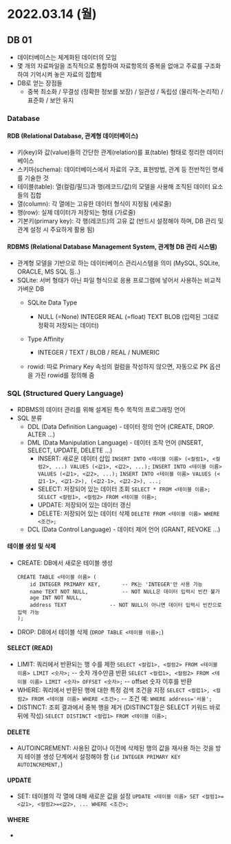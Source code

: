 # 2022.03.14 (월)

## DB 01

- 데이터베이스는 체계화된 데이터의 모임
- 몇 개의 자료파일을 조직적으로 통합하여 자료항목의 중복을 없애고 주료를 구조화하여 기억시켜 놓은 자료의 집합체
- DB로 얻는 장점들
  - 중복 최소화 / 무결성 (정확한 정보를 보장) / 일관성 / 독립성 (물리적-논리적) / 표준화 / 보안 유지



### Database

#### RDB (Relational Database, 관계형 데이터베이스)

- 키(key)와 값(value)들의 간단한 관계(relation)를 표(table) 형태로 정리한 데이터베이스
- 스키마(schema): 데이터베이스에서 자료의 구조, 표현방법, 관계 등 전반적인 명세를 기술한 것
- 테이블(table): 열(컬럼/필드)과 행(레코드/값)의 모델을 사용해 조직된 데이터 요소들의 집합
- 열(column): 각 열에는 고유한 데이터 형식이 지정됨 (세로줄)
- 행(row): 실제 데이터가 저장되는 형태 (가로줄)
- 기본키(primary key): 각 행(레코드)의 고유 값 (반드시 설정해야 하며, DB 관리 및 관계 설정 시 주요하게 활용 됨)

#### RDBMS (Relational Database Management System, 관계형 DB 관리 시스템)

- 관계형 모델을 기반으로 하는 데이터베이스 관리시스템을 의미 (MySQL, SQLite, ORACLE, MS SQL 등..)
- SQLite: 서버 형태가 아닌 파일 형식으로 응용 프로그램에 넣어서 사용하는 비교적 가벼운 DB
  - SQLite Data Type
    - NULL (=None)
      INTEGER
      REAL (=float)
      TEXT
      BLOB (입력된 그대로 정확히 저장되는 데이터)

  - Type Affinity
    - INTEGER / TEXT / BLOB / REAL / NUMERIC

  - rowid: 따로 Primary Key 속성의 컬럼을 작성하지 않으면, 자동으로 PK 옵션을 가진 rowid를 정의해 줌




### SQL (Structured Query Language)

- RDBMS의 데이터 관리를 위해 설계된 특수 목적의 프로그래밍 언어
- SQL 분류
  - DDL (Data Definition Language) - 데이터 정의 언어 (CREATE, DROP. ALTER ...)
  - DML (Data Manipulation Language) - 데이터 조작 언어 (INSERT, SELECT, UPDATE, DELETE ...)
    - INSERT: 새로운 데이터 삽입
      `INSERT INTO <테이블 이름> (<컬럼1>, <컬럼2>, ...) VALUES (<값1>, <값2>, ...);`
      `INSERT INTO <테이블 이름> VALUES (<값1>, <값2>, ...);`
      `INSERT INTO <테이블 이름> VALUES (<값1-1>, <값1-2>), (<값2-1>, <값2-2>), ...;`
    - SELECT: 저장되어 있는 데이터 조회
      `SELECT * FROM <테이블 이름>;`
      `SELECT <컬럼1>, <컬럼2> FROM <테이블 이름>;`
    - UPDATE: 저장되어 있는 데이터 갱신
    - DELETE: 저장되어 있는 데이터 삭제
      `DELETE FROM <테이블 이름> WHERE <조건>;`
  - DCL (Data Control Language) - 데이터 제어 언어 (GRANT, REVOKE ...)

#### 테이블 생성 및 삭제

- CREATE: DB에서 새로운 테이블 생성

  ```sqlite
  CREATE TABLE <테이블 이름> (
      id INTEGER PRIMARY KEY,		-- PK는 'INTEGER'만 사용 가능
      name TEXT NOT NULL,			-- NOT NULL은 데이터 입력시 빈칸 불가
      age INT NOT NULL,
      address TEXT				-- NOT NULL이 아니면 데이터 입력시 빈칸으로 입력 가능
  );
  ```

- DROP: DB에서 테이블 삭제 (`DROP TABLE <테이블 이름>;`)

#### SELECT (READ)

- LIMIT: 쿼리에서 반환되는 행 수를 제한
  `SELECT <컬럽1>, <컬럼2> FROM <테이블 이름> LIMIT <숫자>;`  -- 숫자 개수만큼 반환
  `SELECT <컬럽1>, <컬럼2> FROM <테이블 이름> LIMIT <숫자> OFFSET <숫자>;`  -- offset 숫자 이후를 반환
- WHERE: 쿼리에서 반환된 행에 대한 특정 검색 조건을 지정
  `SELECT <컬럽1>, <컬럼2> FROM <테이블 이름> WHERE <조건>;`  -- 조건 예: `WHERE address='서울';`
- DISTINCT: 조회 결과에서 중복 행을 제거 (DISTINCT절은 SELECT 키워드 바로 뒤에 작성)
  `SELECT DISTINCT <컬럽1> FROM <테이블 이름>;`

#### DELETE

- AUTOINCREMENT: 사용된 값이나 이전에 삭제된 행의 값을 재사용 하는 것을 방지
  테이블 생성 단계에서 설정해야 함 (`id INTEGER PRIMARY KEY AUTOINCREMENT,`)

#### UPDATE

- SET: 테이블의 각 열에 대해 새로운 값을 설정
  `UPDATE <테이블 이름> SET <컬럼1>=<값1>, <컬럼2>=<값2>, ... WHERE <조건>;`

#### WHERE

- 
